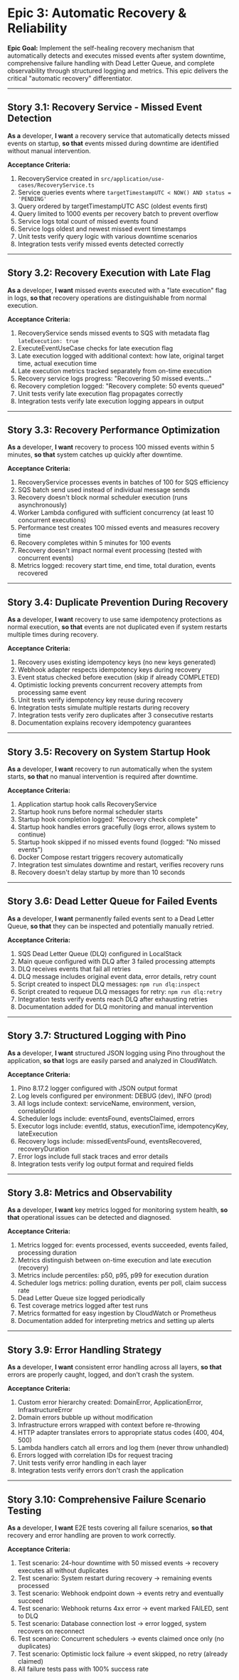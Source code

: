 # Epic 3: Automatic Recovery & Reliability

**Epic Goal:** Implement the self-healing recovery mechanism that automatically detects and executes missed events after system downtime, comprehensive failure handling with Dead Letter Queue, and complete observability through structured logging and metrics. This epic delivers the critical "automatic recovery" differentiator.

---

## Story 3.1: Recovery Service - Missed Event Detection

**As a** developer,
**I want** a recovery service that automatically detects missed events on startup,
**so that** events missed during downtime are identified without manual intervention.

**Acceptance Criteria:**

1. RecoveryService created in `src/application/use-cases/RecoveryService.ts`
2. Service queries events where `targetTimestampUTC < NOW() AND status = 'PENDING'`
3. Query ordered by targetTimestampUTC ASC (oldest events first)
4. Query limited to 1000 events per recovery batch to prevent overflow
5. Service logs total count of missed events found
6. Service logs oldest and newest missed event timestamps
7. Unit tests verify query logic with various downtime scenarios
8. Integration tests verify missed events detected correctly

---

## Story 3.2: Recovery Execution with Late Flag

**As a** developer,
**I want** missed events executed with a "late execution" flag in logs,
**so that** recovery operations are distinguishable from normal execution.

**Acceptance Criteria:**

1. RecoveryService sends missed events to SQS with metadata flag `lateExecution: true`
2. ExecuteEventUseCase checks for late execution flag
3. Late execution logged with additional context: how late, original target time, actual execution time
4. Late execution metrics tracked separately from on-time execution
5. Recovery service logs progress: "Recovering 50 missed events..."
6. Recovery completion logged: "Recovery complete: 50 events queued"
7. Unit tests verify late execution flag propagates correctly
8. Integration tests verify late execution logging appears in output

---

## Story 3.3: Recovery Performance Optimization

**As a** developer,
**I want** recovery to process 100 missed events within 5 minutes,
**so that** system catches up quickly after downtime.

**Acceptance Criteria:**

1. RecoveryService processes events in batches of 100 for SQS efficiency
2. SQS batch send used instead of individual message sends
3. Recovery doesn't block normal scheduler execution (runs asynchronously)
4. Worker Lambda configured with sufficient concurrency (at least 10 concurrent executions)
5. Performance test creates 100 missed events and measures recovery time
6. Recovery completes within 5 minutes for 100 events
7. Recovery doesn't impact normal event processing (tested with concurrent events)
8. Metrics logged: recovery start time, end time, total duration, events recovered

---

## Story 3.4: Duplicate Prevention During Recovery

**As a** developer,
**I want** recovery to use same idempotency protections as normal execution,
**so that** events are not duplicated even if system restarts multiple times during recovery.

**Acceptance Criteria:**

1. Recovery uses existing idempotency keys (no new keys generated)
2. Webhook adapter respects idempotency keys during recovery
3. Event status checked before execution (skip if already COMPLETED)
4. Optimistic locking prevents concurrent recovery attempts from processing same event
5. Unit tests verify idempotency key reuse during recovery
6. Integration tests simulate multiple restarts during recovery
7. Integration tests verify zero duplicates after 3 consecutive restarts
8. Documentation explains recovery idempotency guarantees

---

## Story 3.5: Recovery on System Startup Hook

**As a** developer,
**I want** recovery to run automatically when the system starts,
**so that** no manual intervention is required after downtime.

**Acceptance Criteria:**

1. Application startup hook calls RecoveryService
2. Startup hook runs before normal scheduler starts
3. Startup hook completion logged: "Recovery check complete"
4. Startup hook handles errors gracefully (logs error, allows system to continue)
5. Startup hook skipped if no missed events found (logged: "No missed events")
6. Docker Compose restart triggers recovery automatically
7. Integration test simulates downtime and restart, verifies recovery runs
8. Recovery doesn't delay startup by more than 10 seconds

---

## Story 3.6: Dead Letter Queue for Failed Events

**As a** developer,
**I want** permanently failed events sent to a Dead Letter Queue,
**so that** they can be inspected and potentially manually retried.

**Acceptance Criteria:**

1. SQS Dead Letter Queue (DLQ) configured in LocalStack
2. Main queue configured with DLQ after 3 failed processing attempts
3. DLQ receives events that fail all retries
4. DLQ message includes original event data, error details, retry count
5. Script created to inspect DLQ messages: `npm run dlq:inspect`
6. Script created to requeue DLQ messages for retry: `npm run dlq:retry`
7. Integration tests verify events reach DLQ after exhausting retries
8. Documentation added for DLQ monitoring and manual intervention

---

## Story 3.7: Structured Logging with Pino

**As a** developer,
**I want** structured JSON logging using Pino throughout the application,
**so that** logs are easily parsed and analyzed in CloudWatch.

**Acceptance Criteria:**

1. Pino 8.17.2 logger configured with JSON output format
2. Log levels configured per environment: DEBUG (dev), INFO (prod)
3. All logs include context: serviceName, environment, version, correlationId
4. Scheduler logs include: eventsFound, eventsClaimed, errors
5. Executor logs include: eventId, status, executionTime, idempotencyKey, lateExecution
6. Recovery logs include: missedEventsFound, eventsRecovered, recoveryDuration
7. Error logs include full stack traces and error details
8. Integration tests verify log output format and required fields

---

## Story 3.8: Metrics and Observability

**As a** developer,
**I want** key metrics logged for monitoring system health,
**so that** operational issues can be detected and diagnosed.

**Acceptance Criteria:**

1. Metrics logged for: events processed, events succeeded, events failed, processing duration
2. Metrics distinguish between on-time execution and late execution (recovery)
3. Metrics include percentiles: p50, p95, p99 for execution duration
4. Scheduler logs metrics: polling duration, events per poll, claim success rate
5. Dead Letter Queue size logged periodically
6. Test coverage metrics logged after test runs
7. Metrics formatted for easy ingestion by CloudWatch or Prometheus
8. Documentation added for interpreting metrics and setting up alerts

---

## Story 3.9: Error Handling Strategy

**As a** developer,
**I want** consistent error handling across all layers,
**so that** errors are properly caught, logged, and don't crash the system.

**Acceptance Criteria:**

1. Custom error hierarchy created: DomainError, ApplicationError, InfrastructureError
2. Domain errors bubble up without modification
3. Infrastructure errors wrapped with context before re-throwing
4. HTTP adapter translates errors to appropriate status codes (400, 404, 500)
5. Lambda handlers catch all errors and log them (never throw unhandled)
6. Errors logged with correlation IDs for request tracing
7. Unit tests verify error handling in each layer
8. Integration tests verify errors don't crash the application

---

## Story 3.10: Comprehensive Failure Scenario Testing

**As a** developer,
**I want** E2E tests covering all failure scenarios,
**so that** recovery and error handling are proven to work correctly.

**Acceptance Criteria:**

1. Test scenario: 24-hour downtime with 50 missed events → recovery executes all without duplicates
2. Test scenario: System restart during recovery → remaining events processed
3. Test scenario: Webhook endpoint down → events retry and eventually succeed
4. Test scenario: Webhook returns 4xx error → event marked FAILED, sent to DLQ
5. Test scenario: Database connection lost → error logged, system recovers on reconnect
6. Test scenario: Concurrent schedulers → events claimed once only (no duplicates)
7. Test scenario: Optimistic lock failure → event skipped, no retry (already claimed)
8. All failure tests pass with 100% success rate

